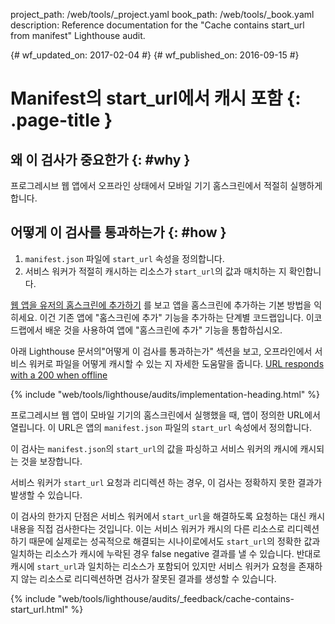 project_path: /web/tools/_project.yaml
book_path: /web/tools/_book.yaml
description: Reference documentation for the "Cache contains start_url from manifest" Lighthouse audit.

{# wf_updated_on: 2017-02-04 #}
{# wf_published_on: 2016-09-15 #}

# Manifest의 start_url에서 캐시 포함 {: .page-title }

## 왜 이 검사가 중요한가 {: #why }

프로그레시브 웹 앱에서 오프라인 상태에서 모바일 기기 홈스크린에서 적절히 실행하게 합니다.

## 어떻게 이 검사를 통과하는가 {: #how }

1. `manifest.json` 파일에 `start_url` 속성을 정의합니다.
2. 서비스 워커가 적절히 캐시하는 리소스가 `start_url`의 값과 매치하는 지 확인합니다.

[웹 앱을 유저의 홈스크린에 추가하기](https://codelabs.developers.google.com/codelabs/add-to-home-screen)
를 보고 앱을 홈스크린에 추가하는 기본 방법을 익히세요.
이건 기존 앱에 "홈스크린에 추가" 기능을 추가하는 단계별 코드랩입니다.
이코드랩에서 배운 것을 사용하여 앱에 "홈스크린에 추가" 기능을 통합하십시오.

아래 Lighthouse 문서의"어떻게 이 검사를 통과하는가" 섹션을 보고,
오프라인에서 서비스 워커로 파일을 어떻게 캐시할 수 있는 지 자세한 도움말을 줍니다.
[URL responds with a 200 when offline](http-200-when-offline#how)

{% include "web/tools/lighthouse/audits/implementation-heading.html" %}

프로그레시브 웹 앱이 모바일 기기의 홈스크린에서 실행했을 때, 앱이 정의한 URL에서 열립니다.
이 URL은 앱의 `manifest.json` 파일의 `start_url` 속성에서 정의합니다.

이 검사는 `manifest.json`의 `start_url`의 값을 파싱하고
서비스 워커의 캐시에 캐시되는 것을 보장합니다.

서비스 워커가 `start_url` 요청과 리디렉션 하는 경우, 이 검사는 정확하지 못한 결과가 발생할 수 있습니다.

이 검사의 한가지 단점은 서비스 워커에서 `start_url`을
해결하도록 요청하는 대신 캐시 내용을 직접 검사한다는 것입니다.
이는 서비스 워커가 캐시의 다른 리소스로 리디렉션하기 때문에
실제로는 성곡적으로 해결되는 시나이로에서도 `start_url`의 정확한 값과 일치하는 리소스가
캐시에 누락된 경우 false negative 결과를 낼 수 있습니다.
반대로 캐시에 `start_url`과 일치하는 리소스가 포함되어 있지만
서비스 워커가 요청을 존재하지 않는 리소스로 리디렉션하면
검사가 잘못된 결과를 생성할 수 있습니다.

{% include "web/tools/lighthouse/audits/_feedback/cache-contains-start_url.html" %}
